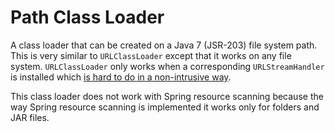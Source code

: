 Path Class Loader
=================

A class loader that can be created on a Java 7 (JSR-203) file system path. This is very similar to `URLClassLoader` except that it works on any file system. `URLClassLoader` only works when a corresponding `URLStreamHandler` is installed which [is hard to do in a non-intrusive way](http://www.unicon.net/node/776).

This class loader does not work with Spring resource scanning because the way Spring resource scanning is implemented it works only for folders and JAR files. 
